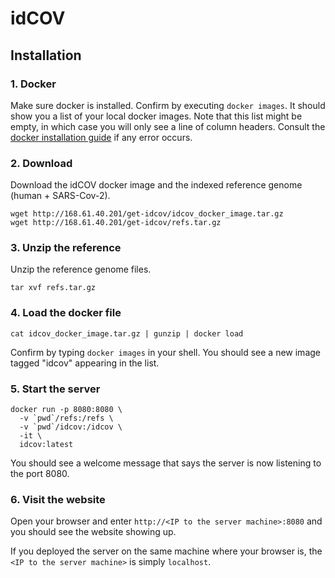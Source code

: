 idCOV
=====

Installation
------------

### 1. Docker

Make sure docker is installed. Confirm by executing `docker images`. It should
show you a list of your local docker images. Note that this list might be empty,
in which case you will only see a line of column headers. Consult the
[docker installation guide](https://docs.docker.com/get-docker/) if any error
occurs.

### 2. Download

Download the idCOV docker image and the indexed reference genome (human + SARS-Cov-2).

```
wget http://168.61.40.201/get-idcov/idcov_docker_image.tar.gz
wget http://168.61.40.201/get-idcov/refs.tar.gz
```

### 3. Unzip the reference

Unzip the reference genome files.

```
tar xvf refs.tar.gz
```

### 4. Load the docker file

```
cat idcov_docker_image.tar.gz | gunzip | docker load
```

Confirm by typing `docker images` in your shell. You should see a new image
tagged "idcov" appearing in the list.

### 5. Start the server

```
docker run -p 8080:8080 \
  -v `pwd`/refs:/refs \
  -v `pwd`/idcov:/idcov \
  -it \
  idcov:latest
```

You should see a welcome message that says the server is now listening to the port 8080.

### 6. Visit the website

Open your browser and enter `http://<IP to the server machine>:8080` and you should see the website showing up.

If you deployed the server on the same machine where your browser is, the `<IP to the server machine>` is simply `localhost`.
